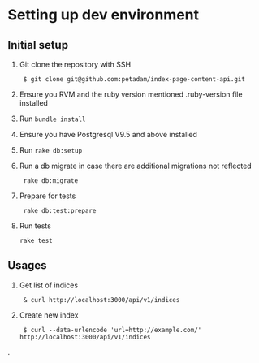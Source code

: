 # Setting up dev environment

## Initial setup

1. Git clone the repository with SSH

        $ git clone git@github.com:petadam/index-page-content-api.git

2. Ensure you RVM and the ruby version mentioned .ruby-version file installed

3. Run `bundle install`

4. Ensure you have Postgresql V9.5 and above installed

5. Run `rake db:setup`

5. Run a db migrate in case there are additional migrations not reflected

        rake db:migrate

9. Prepare for tests

        rake db:test:prepare

10. Run tests

        rake test

## Usages

1. Get list of indices

        & curl http://localhost:3000/api/v1/indices

2. Create new index

        $ curl --data-urlencode 'url=http://example.com/' http://localhost:3000/api/v1/indices

.
